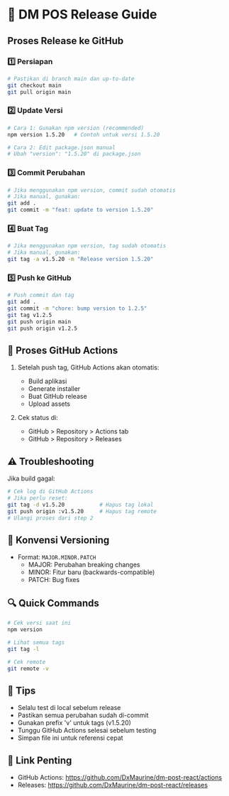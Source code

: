 # 🚀 DM POS Release Guide

## Proses Release ke GitHub

### 1️⃣ Persiapan
```bash
# Pastikan di branch main dan up-to-date
git checkout main
git pull origin main
```

### 2️⃣ Update Versi
```bash
# Cara 1: Gunakan npm version (recommended)
npm version 1.5.20   # Contoh untuk versi 1.5.20

# Cara 2: Edit package.json manual
# Ubah "version": "1.5.20" di package.json
```

### 3️⃣ Commit Perubahan
```bash
# Jika menggunakan npm version, commit sudah otomatis
# Jika manual, gunakan:
git add .
git commit -m "feat: update to version 1.5.20"
```

### 4️⃣ Buat Tag
```bash
# Jika menggunakan npm version, tag sudah otomatis
# Jika manual, gunakan:
git tag -a v1.5.20 -m "Release version 1.5.20"
```

### 5️⃣ Push ke GitHub
```bash
# Push commit dan tag
git add .
git commit -m "chore: bump version to 1.2.5"
git tag v1.2.5
git push origin main
git push origin v1.2.5

```

## 🔄 Proses GitHub Actions

1. Setelah push tag, GitHub Actions akan otomatis:
   - Build aplikasi
   - Generate installer
   - Buat GitHub release
   - Upload assets

2. Cek status di:
   - GitHub > Repository > Actions tab
   - GitHub > Repository > Releases

## ⚠️ Troubleshooting

Jika build gagal:
```bash
# Cek log di GitHub Actions
# Jika perlu reset:
git tag -d v1.5.20           # Hapus tag lokal
git push origin :v1.5.20     # Hapus tag remote
# Ulangi proses dari step 2
```

## 📝 Konvensi Versioning

- Format: `MAJOR.MINOR.PATCH`
  - MAJOR: Perubahan breaking changes
  - MINOR: Fitur baru (backwards-compatible)
  - PATCH: Bug fixes

## 🔍 Quick Commands

```bash
# Cek versi saat ini
npm version

# Lihat semua tags
git tag -l

# Cek remote
git remote -v
```

## 🎯 Tips
- Selalu test di local sebelum release
- Pastikan semua perubahan sudah di-commit
- Gunakan prefix 'v' untuk tags (v1.5.20)
- Tunggu GitHub Actions selesai sebelum testing
- Simpan file ini untuk referensi cepat

## 📱 Link Penting
- GitHub Actions: https://github.com/DxMaurine/dm-post-react/actions
- Releases: https://github.com/DxMaurine/dm-post-react/releases
